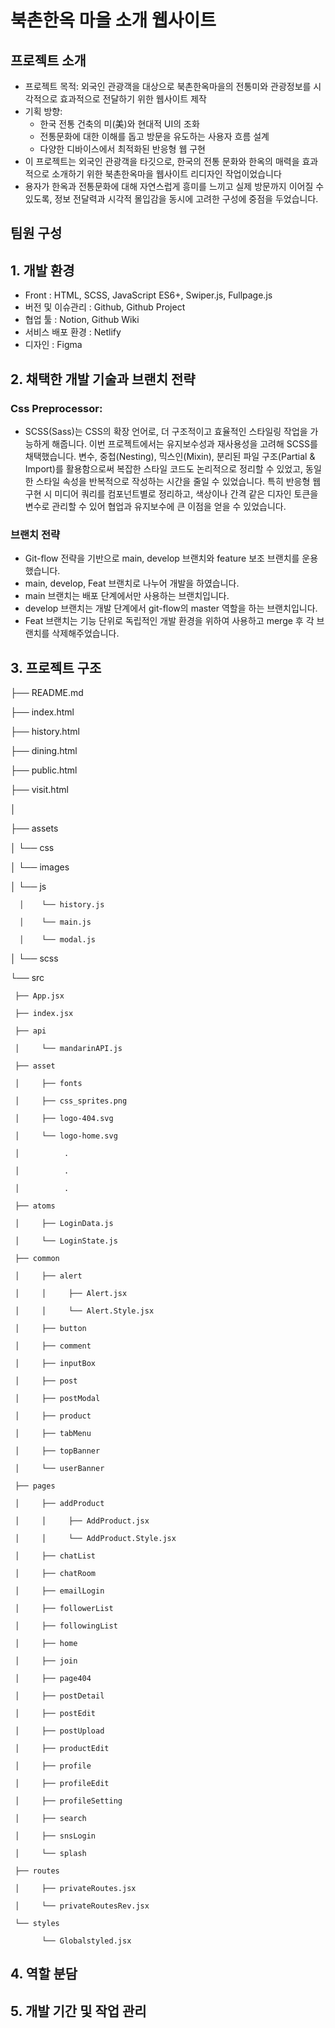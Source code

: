 # 북촌한옥 마을 소개 웹사이트

## 프로젝트 소개
- 프로젝트 목적: 외국인 관광객을 대상으로 북촌한옥마을의 전통미와 관광정보를 시각적으로 효과적으로 전달하기 위한 웹사이트 제작
- 기획 방향:
  - 한국 전통 건축의 미(美)와 현대적 UI의 조화
  - 전통문화에 대한 이해를 돕고 방문을 유도하는 사용자 흐름 설계
  - 다양한 디바이스에서 최적화된 반응형 웹 구현
- 이 프로젝트는 외국인 관광객을 타깃으로, 한국의 전통 문화와 한옥의 매력을 효과적으로 소개하기 위한 북촌한옥마을 웹사이트 리디자인 작업이었습니다
- 용자가 한옥과 전통문화에 대해 자연스럽게 흥미를 느끼고 실제 방문까지 이어질 수 있도록, 정보 전달력과 시각적 몰입감을 동시에 고려한 구성에 중점을 두었습니다.

## 팀원 구성

## 1. 개발 환경
- Front : HTML, SCSS, JavaScript ES6+, Swiper.js, Fullpage.js
- 버전 및 이슈관리 : Github, Github Project
- 협업 툴 : Notion, Github Wiki
- 서비스 배포 환경 : Netlify
- 디자인 : Figma

## 2. 채택한 개발 기술과 브랜치 전략
### Css Preprocessor:
- SCSS(Sass)는 CSS의 확장 언어로, 더 구조적이고 효율적인 스타일링 작업을 가능하게 해줍니다. 이번 프로젝트에서는 유지보수성과 재사용성을 고려해 SCSS를 채택했습니다. 변수, 중첩(Nesting), 믹스인(Mixin), 분리된 파일 구조(Partial & Import)를 활용함으로써 복잡한 스타일 코드도 논리적으로 정리할 수 있었고, 동일한 스타일 속성을 반복적으로 작성하는 시간을 줄일 수 있었습니다. 특히 반응형 웹 구현 시 미디어 쿼리를 컴포넌트별로 정리하고, 색상이나 간격 같은 디자인 토큰을 변수로 관리할 수 있어 협업과 유지보수에 큰 이점을 얻을 수 있었습니다.
### 브랜치 전략
- Git-flow 전략을 기반으로 main, develop 브랜치와 feature 보조 브랜치를 운용했습니다.
- main, develop, Feat 브랜치로 나누어 개발을 하였습니다.
- main 브랜치는 배포 단계에서만 사용하는 브랜치입니다.
- develop 브랜치는 개발 단계에서 git-flow의 master 역할을 하는 브랜치입니다.
- Feat 브랜치는 기능 단위로 독립적인 개발 환경을 위하여 사용하고 merge 후 각 브랜치를 삭제해주었습니다.
## 3. 프로젝트 구조
├── README.md

├── index.html

├── history.html

├── dining.html

├── public.html

├── visit.html

│

├── assets

│    └── css

│    └── images

│    └── js

      │    └── history.js

      │    └── main.js

      │    └── modal.js


│    └── scss


└── src

     ├── App.jsx
     
     ├── index.jsx
     
     ├── api
     
     │     └── mandarinAPI.js
     
     ├── asset
     
     │     ├── fonts
     
     │     ├── css_sprites.png
     
     │     ├── logo-404.svg
     
     │     └── logo-home.svg
     
     │          .
     
     │          .
     
     │          .
     
     ├── atoms
     
     │     ├── LoginData.js
     
     │     └── LoginState.js
     
     ├── common
     
     │     ├── alert
     
     │     │     ├── Alert.jsx
     
     │     │     └── Alert.Style.jsx
     
     │     ├── button
     
     │     ├── comment
     
     │     ├── inputBox
     
     │     ├── post
     
     │     ├── postModal
     
     │     ├── product
     
     │     ├── tabMenu
     
     │     ├── topBanner
     
     │     └── userBanner
     
     ├── pages
     
     │     ├── addProduct
     
     │     │     ├── AddProduct.jsx
     
     │     │     └── AddProduct.Style.jsx
     
     │     ├── chatList
     
     │     ├── chatRoom
     
     │     ├── emailLogin
     
     │     ├── followerList
     
     │     ├── followingList
     
     │     ├── home
     
     │     ├── join
     
     │     ├── page404
     
     │     ├── postDetail
     
     │     ├── postEdit
     
     │     ├── postUpload
     
     │     ├── productEdit
     
     │     ├── profile
     
     │     ├── profileEdit
     
     │     ├── profileSetting
     
     │     ├── search
     
     │     ├── snsLogin
     
     │     └── splash
     
     ├── routes
     
     │     ├── privateRoutes.jsx
     
     │     └── privateRoutesRev.jsx  
     
     └── styles
     
           └── Globalstyled.jsx
## 4. 역할 분담

## 5. 개발 기간 및 작업 관리



